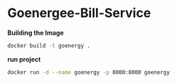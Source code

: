 # Goenergee-Bill-Service
**Building the Image**
```bash
docker build -t goenergy .
```
**run project**
```bash
docker run -d --name goenergy -p 8000:8000 goenergy
```